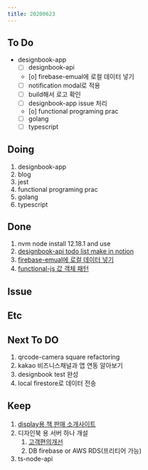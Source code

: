 ```yaml
---
title: 20200623
---
```


## To Do

- designbook-app
  - [ ] designbook-api
  - [o] firebase-emual에 로컬 데이터 넣기
  - [ ] notification modal로 적용
  - [ ] build해서 로고 확인
  - [ ] designbook-app issue 처리
  - [o] functional programing prac
  - [ ] golang
  - [ ] typescript

## Doing

1. designbook-app
2. blog
3. jest
4. functional programing prac
5. golang
6. typescript

## Done

1. nvm node install 12.18.1 and use
2. [designbook-api todo list make in notion](https://www.notion.so/designbook/f726c67fe2d446ed9893d5ee72dfc62f?v=c2ba72ce521143ffa09fa972cc3ff364)
3. [firebase-emual에 로컬 데이터 넣기](https://www.notion.so/designbook/data-import-export-d6c00cb6a18443208747a11c3c8071f6)
4. [functional-js 값 객체 패턴](https://codesandbox.io/s/ts-p42i6?file=/src/interface.ts)

## Issue

## Etc

## Next To DO

1. qrcode-camera square refactoring
1. kakao 비즈니스채널과 앱 연동 알아보기
1. designbook test 완성
1. local firestore로 데이터 전송

## Keep

1. [display용 책 판매 소개사이트](https://www.notion.so/664d830ecbd64cfd92ec8d22efa725fa)
2. 디자인북 용 서버 하나 개설
   1. [ 고객편의개선 ](https://www.notion.so/ec91e42cfe2a40da8c1f01f5d3c83c4a)
   2. DB firebase or AWS RDS(프리티어 가능)
3. ts-node-api
